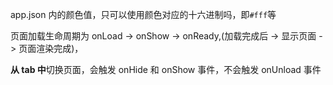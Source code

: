 app.json 内的颜色值，只可以使用颜色对应的十六进制吗，即`#fff`等

页面加载生命周期为 onLoad -> onShow -> onReady,(加载完成后 -> 显示页面 -> 页面渲染完成)，

**从 tab 中**切换页面，会触发 onHide 和 onShow 事件，不会触发 onUnload 事件
